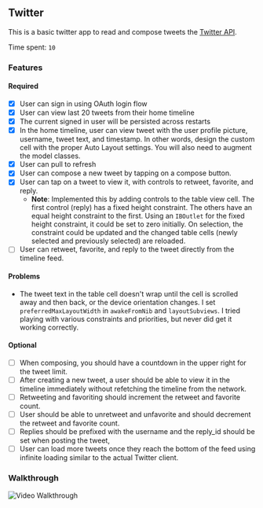 ## Twitter

This is a basic twitter app to read and compose tweets the [Twitter API](https://apps.twitter.com/).

Time spent: `10`

### Features

#### Required

- [x] User can sign in using OAuth login flow
- [x] User can view last 20 tweets from their home timeline
- [x] The current signed in user will be persisted across restarts
- [x] In the home timeline, user can view tweet with the user profile picture, username, tweet text, and timestamp.  In other words, design the custom cell with the proper Auto Layout settings.  You will also need to augment the model classes.
- [x] User can pull to refresh
- [x] User can compose a new tweet by tapping on a compose button.
- [x] User can tap on a tweet to view it, with controls to retweet, favorite, and reply.
  - **Note**: Implemented this by adding controls to the table view cell.  The first control (reply) has a fixed height constraint.  The others have an equal height constraint to the first.  Using an `IBOutlet` for the fixed height constraint, it could be set to zero initially.  On selection, the constraint could be updated and the changed table cells (newly selected and previously selected) are reloaded.
- [ ] User can retweet, favorite, and reply to the tweet directly from the timeline feed.

#### Problems

- The tweet text in the table cell doesn't wrap until the cell is scrolled away and then back, or the device orientation changes.  I set `preferredMaxLayoutWidth` in `awakeFromNib` and `layoutSubviews`.  I tried playing with various constraints and priorities, but never did get it working correctly.

#### Optional

- [ ] When composing, you should have a countdown in the upper right for the tweet limit.
- [ ] After creating a new tweet, a user should be able to view it in the timeline immediately without refetching the timeline from the network.
- [ ] Retweeting and favoriting should increment the retweet and favorite count.
- [ ] User should be able to unretweet and unfavorite and should decrement the retweet and favorite count.
- [ ] Replies should be prefixed with the username and the reply_id should be set when posting the tweet,
- [ ] User can load more tweets once they reach the bottom of the feed using infinite loading similar to the actual Twitter client.

### Walkthrough

![Video Walkthrough](...)
